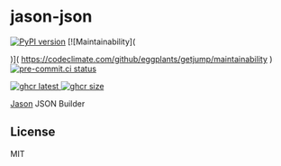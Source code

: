 # jason-json

[![PyPI version](
  https://badge.fury.io/py/jason-json.svg
  )](
  https://badge.fury.io/py/jason-json
) [![Maintainability](

  )](
  <https://codeclimate.com/github/eggplants/getjump/maintainability>
) [![pre-commit.ci status](
  https://results.pre-commit.ci/badge/github/eggplants/jason-json/master.svg
  )](
  https://results.pre-commit.ci/latest/github/eggplants/jason-json/master
)

[![ghcr latest](
  https://ghcr-badge.herokuapp.com/eggplants/jason-json/latest_tag?trim=major&label=latest
) ![ghcr size](
  https://ghcr-badge.herokuapp.com/eggplants/jason-json/size)
](
  https://github.com/eggplants/jason-json/pkgs/container/getjump
)

[Jason](https://jason.co.jp) JSON Builder

## License

MIT
